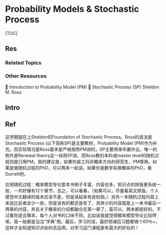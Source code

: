 # Probability Models & Stochastic Process

[TOC]



## Res
### Related Topics


### Other Resources
📖 Introduction to Probability Model (PM)
📖 Stochastic Process (SP)
Sheldon M. Ross



## Intro



## Ref
[请问下 Ross 的随机过程那个版本比较好？ - Mercurial的回答 - 知乎]: https://www.zhihu.com/question/389395273/answer/1194198617
这学期就在上Sheldon的Foundation of Stochastic Process。Ross的说法是Stochastic Process (以下简称SP)是主要教材，Probability Model (PM)作为补充。但实际情况是Ross基本是严格按照PM讲的，SP主要用来布置作业。唯一的例外是Renewal theory这一块用SP讲。而Ross教的本科或master level的随机过程则是只用PM。我的建议是，如果你是工科非概率方向的研究生，PM够用。如果是做随机过程的PhD，可以两本一起读。如果你是数学系做概率的PhD，看Durrett吧。

应用随机过程：概率模型导论那本书例子丰富，内容也多，知识点的排版更系统一些，一共好像有12个章节，总之，可以看看，（如果可以，尽量看英文原版，个人感觉中文翻译的版本应该不差，但是读起来有些别扭。）另外一本随机过程内容上来说比前者会少一些，但是该有的都还是有了，具体少的内容就是上一本书最后一两章的内容，并且关于概率的介绍都融合在第一章了，蛮可以。两本都挺好的，不过看你适合哪本，每个人对书的口味不同，比如说我就觉得概率模型导论比较啰嗦，我一般都是当当“字典”用。最后，学习的话，最好把课后习题都做个60％+，这样才会知道知识点如何去运用，对学习这门课程是有莫大的好处的！
